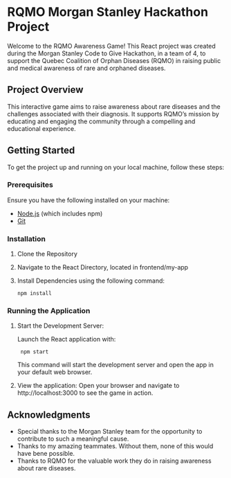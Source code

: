 # RQMO Morgan Stanley Hackathon Project

Welcome to the RQMO Awareness Game! This React project was created during the Morgan Stanley Code to Give Hackathon, in a team of 4, to support the Quebec Coalition of Orphan Diseases (RQMO) in raising public and medical awareness of rare and orphaned diseases.

## Project Overview

This interactive game aims to raise awareness about rare diseases and the challenges associated with their diagnosis. It supports RQMO’s mission by educating and engaging the community through a compelling and educational experience.

## Getting Started

To get the project up and running on your local machine, follow these steps:

### Prerequisites

Ensure you have the following installed on your machine:

- [Node.js](https://nodejs.org/) (which includes npm)
- [Git](https://git-scm.com/)

### Installation

1. Clone the Repository

2. Navigate to the React Directory, located in frontend/my-app
3. Install Dependencies using the following command:

   ```
   npm install
   ```
### Running the Application

1. Start the Development Server:

   Launch the React application with:
   ```
    npm start
   ```
    This command will start the development server and open the app in your default web browser.

2. View the application: Open your browser and navigate to http://localhost:3000 to see the game in action.

## Acknowledgments

- Special thanks to the Morgan Stanley team for the opportunity to contribute to such a meaningful cause.
- Thanks to my amazing teammates. Without them, none of this would have bene possible.
- Thanks to RQMO for the valuable work they do in raising awareness about rare diseases.

  
